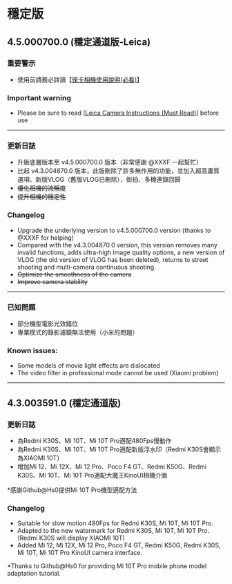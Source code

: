 # 穩定版
## 4.5.000700.0 (穩定通道版-Leica)
### 重要警示
- 使用前請務必詳讀【[徠卡相機使用說明(必看)](https://github.com/a406010503/Miui_Camera/blob/main/Leica.md)】

### Important warning
- Please be sure to read [[Leica Camera Instructions (Must Read)](https://github.com/a406010503/Miui_Camera/blob/main/Leica_en.md)] before use

---

### 更新日誌
- 升級底層版本至 v4.5.000700.0 版本（非常感謝 @XXXF 一起幫忙）
- 比起 v4.3.004870.0 版本，此版刪除了許多無作用的功能，並加入超高畫質選項、新版VLOG（舊版VLOG已刪除），街拍、多機連錄回歸
- ~~優化相機的流暢度~~
- ~~提升相機的穩定性~~

### Changelog
- Upgrade the underlying version to v4.5.000700.0 version (thanks to @XXXF for helping)
- Compared with the v4.3.004870.0 version, this version removes many invalid functions, adds ultra-high image quality options, a new version of VLOG (the old version of VLOG has been deleted), returns to street shooting and multi-camera continuous shooting.
- ~~Optimize the smoothness of the camera~~
- ~~Improve camera stability~~

---

### 已知問題
- 部分機型電影光效錯位
- 專業模式的錄影濾鏡無法使用（小米的問題）

### Known issues:
- Some models of movie light effects are dislocated
- The video filter in professional mode cannot be used (Xiaomi problem)

---

## 4.3.003591.0 (穩定通道版)
### 更新日誌
- 為Redmi K30S、Mi 10T、Mi 10T Pro適配480Fps慢動作
- 為Redmi K30S、Mi 10T、Mi 10T Pro適配新版浮水印（Redmi K30S會顯示為XIAOMI 10T）
- 增加Mi 12、Mi 12X、Mi 12 Pro、Poco F4 GT、Redmi K50G、Redmi K30S、Mi 10T、Mi 10T Pro適配大魔王KinoUI相機介面

*感謝Github@Hs0提供Mi 10T Pro機型適配方法

### Changelog
- Suitable for slow motion 480Fps for Redmi K30S, Mi 10T, Mi 10T Pro.
- Adapted to the new watermark for Redmi K30S, Mi 10T, Mi 10T Pro. (Redmi K30S will display XIAOMI 10T)
- Added Mi 12, Mi 12X, Mi 12 Pro, Poco F4 GT, Redmi K50G, Redmi K30S, Mi 10T, Mi 10T Pro KinoUI camera interface.

*Thanks to Github@Hs0 for providing Mi 10T Pro mobile phone model adaptation tutorial.
